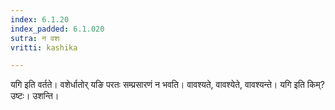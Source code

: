 ```yaml
---
index: 6.1.20
index_padded: 6.1.020
sutra: न वशः
vritti: kashika

---
```

यगि इति वर्तते। वशेर्धातोर् यङि परतः सम्प्रसारणं न भवति। वावश्यते, वावश्येते, वावश्यन्ते। यगि इति किम्? उष्टः। उशन्ति।